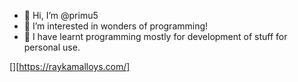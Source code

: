- 👋 Hi, I’m @primu5
- 👀 I’m interested in wonders of programming!
- 🌱 I have learnt programming mostly for development of stuff for personal use.

<!---
primu5/primu5 is a ✨ special ✨ repository because its `README.md` (this file) appears on your GitHub profile.
You can click the Preview link to take a look at your changes.
--->
[][https://raykamalloys.com/]
